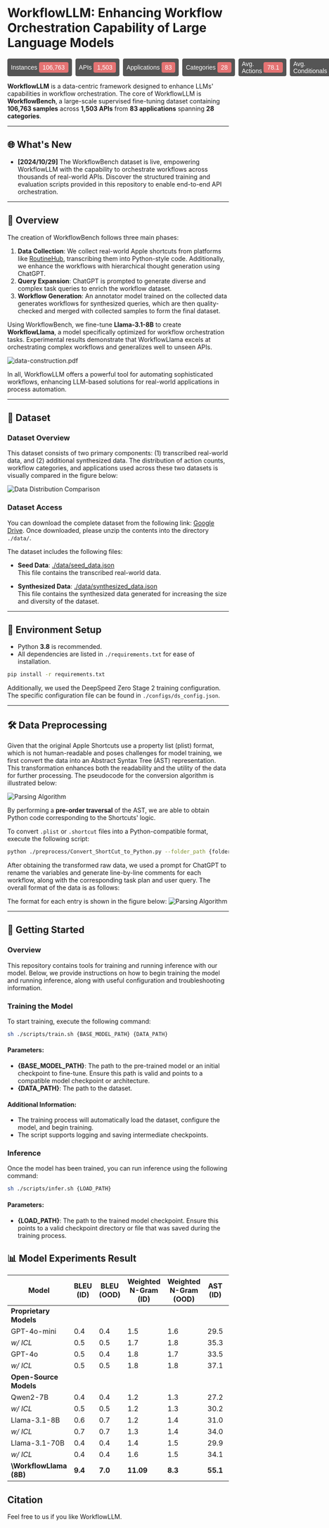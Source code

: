 # WorkflowLLM: Enhancing Workflow Orchestration Capability of Large Language Models
<div style="display: flex; gap: 8px; font-family: Arial, sans-serif;">

  <div style="background-color: #555; color: white; padding: 4px 8px; border-radius: 4px; display: flex; align-items: center;">
    <span style="margin-right: 4px;">Instances</span>
    <span style="background-color: #e57373; padding: 4px 8px; border-radius: 4px;">106,763</span>
  </div>

  <div style="background-color: #555; color: white; padding: 4px 8px; border-radius: 4px; display: flex; align-items: center;">
    <span style="margin-right: 4px;">APIs</span>
    <span style="background-color: #e57373; padding: 4px 8px; border-radius: 4px;">1,503</span>
  </div>

  <div style="background-color: #555; color: white; padding: 4px 8px; border-radius: 4px; display: flex; align-items: center;">
    <span style="margin-right: 4px;">Applications</span>
    <span style="background-color: #e57373; padding: 4px 8px; border-radius: 4px;">83</span>
  </div>

  <div style="background-color: #555; color: white; padding: 4px 8px; border-radius: 4px; display: flex; align-items: center;">
    <span style="margin-right: 4px;">Categories</span>
    <span style="background-color: #e57373; padding: 4px 8px; border-radius: 4px;">28</span>
  </div>

  <div style="background-color: #555; color: white; padding: 4px 8px; border-radius: 4px; display: flex; align-items: center;">
    <span style="margin-right: 4px;">Avg. Actions</span>
    <span style="background-color: #e57373; padding: 4px 8px; border-radius: 4px;">78.1</span>
  </div>

  <div style="background-color: #555; color: white; padding: 4px 8px; border-radius: 4px; display: flex; align-items: center;">
    <span style="margin-right: 4px;">Avg. Conditionals</span>
    <span style="background-color: #e57373; padding: 4px 8px; border-radius: 4px;">7.4</span>
  </div>

  <div style="background-color: #555; color: white; padding: 4px 8px; border-radius: 4px; display: flex; align-items: center;">
    <span style="margin-right: 4px;">Avg. Loops</span>
    <span style="background-color: #e57373; padding: 4px 8px; border-radius: 4px;">0.5</span>
  </div>

</div>

**WorkflowLLM** is a data-centric framework designed to enhance LLMs' capabilities in workflow orchestration. The core of WorkflowLLM is **WorkflowBench**, a large-scale supervised fine-tuning dataset containing **106,763 samples** across **1,503 APIs** from **83 applications** spanning **28 categories**.

---

## 🌐 What's New

- **[2024/10/29]** The WorkflowBench dataset is live, empowering WorkflowLLM with the capability to orchestrate workflows across thousands of real-world APIs. Discover the structured training and evaluation scripts provided in this repository to enable end-to-end API orchestration.

---

## 🚀 Overview

The creation of WorkflowBench follows three main phases:
1. **Data Collection**: We collect real-world Apple shortcuts from platforms like [RoutineHub](https://routinehub.co/), transcribing them into Python-style code. Additionally, we enhance the workflows with hierarchical thought generation using ChatGPT.
2. **Query Expansion**: ChatGPT is prompted to generate diverse and complex task queries to enrich the workflow dataset.
3. **Workflow Generation**: An annotator model trained on the collected data generates workflows for synthesized queries, which are then quality-checked and merged with collected samples to form the final dataset.

Using WorkflowBench, we fine-tune **Llama-3.1-8B** to create **WorkflowLlama**, a model specifically optimized for workflow orchestration tasks. Experimental results demonstrate that WorkflowLlama excels at orchestrating complex workflows and generalizes well to unseen APIs.

![data-construction.pdf](./figs/data-construction.png)

In all, WorkflowLLM offers a powerful tool for automating sophisticated workflows, enhancing LLM-based solutions for real-world applications in process automation.




---

[//]: # (## 📂 Dataset)

[//]: # ()
[//]: # (我们的数据集分为两部分，即转写后的real-world数据和额外的合成数据。这两部分数据关于action数量、workflow category及使用到的applications的分布图对比如下：)

[//]: # (![data-construction.pdf]&#40;./figs/dist-cmp.png&#41;)

[//]: # ()
[//]: # ()
[//]: # (Please download our dataset using the following link: [Google Drive]&#40;https://drive.google.com/file/d/1ybvkAL6vU2IIMK0X_N1nsWFmcc7KWs_r/view?usp=sharing&#41; and unzip it into `./data/`.)

[//]: # ()
[//]: # (- **Seed Data**: [./data/seed_data.json]&#40;./data/seed_data.json&#41;)

[//]: # (- **Synthesized Data**: [./data/synthesized_data.json]&#40;./data/synthesized_data.json&#41;)

## 📂 Dataset

### Dataset Overview

This dataset consists of two primary components: (1) transcribed real-world data, and (2) additional synthesized data. The distribution of action counts, workflow categories, and applications used across these two datasets is visually compared in the figure below:

![Data Distribution Comparison](./figs/dist-cmp.png)

### Dataset Access

You can download the complete dataset from the following link: [Google Drive](https://drive.google.com/file/d/1ybvkAL6vU2IIMK0X_N1nsWFmcc7KWs_r/view?usp=sharing). Once downloaded, please unzip the contents into the directory `./data/`.

The dataset includes the following files:

- **Seed Data**: [./data/seed_data.json](./data/seed_data.json)  
  This file contains the transcribed real-world data.

- **Synthesized Data**: [./data/synthesized_data.json](./data/synthesized_data.json)  
This file contains the synthesized data generated for increasing the size and diversity of the dataset.
---

## 🔧 Environment Setup

- Python **3.8** is recommended.
- All dependencies are listed in `./requirements.txt` for ease of installation.

```bash
pip install -r requirements.txt
```

Additionally, we used the DeepSpeed Zero Stage 2 training configuration. The specific configuration file can be found in `./configs/ds_config.json`.


---

## 🛠 Data Preprocessing

Given that the original Apple Shortcuts use a property list (plist) format, which is not human-readable and poses challenges for model training, we first convert the data into an Abstract Syntax Tree (AST) representation. This transformation enhances both the readability and the utility of the data for further processing. The pseudocode for the conversion algorithm is illustrated below:

![Parsing Algorithm](./figs/parse_alg.png)

By performing a **pre-order traversal** of the AST, we are able to obtain Python code corresponding to the Shortcuts' logic.


To convert `.plist` or `.shortcut` files into a Python-compatible format, execute the following script:

```bash
python ./preprocess/Convert_ShortCut_to_Python.py --folder_path {folder_path}
```

After obtaining the transformed raw data, we used a prompt for ChatGPT to rename the variables and generate line-by-line comments for each workflow, along with the corresponding task plan and user query. The overall format of the data is as follows:

The format for each entry is shown in the figure below:
![Parsing Algorithm](./figs/train.png)


---

## 🚅 Getting Started

### Overview
This repository contains tools for training and running inference with our model. Below, we provide instructions on how to begin training the model and running inference, along with useful configuration and troubleshooting information.

### Training the Model
To start training, execute the following command:

```bash
sh ./scripts/train.sh {BASE_MODEL_PATH} {DATA_PATH}
```

#### Parameters:
- **{BASE_MODEL_PATH}**: The path to the pre-trained model or an initial checkpoint to fine-tune. Ensure this path is valid and points to a compatible model checkpoint or architecture.
- **{DATA_PATH}**: The path to the dataset. 


#### Additional Information:
- The training process will automatically load the dataset, configure the model, and begin training.
- The script supports logging and saving intermediate checkpoints. 


### Inference
Once the model has been trained, you can run inference using the following command:

```bash
sh ./scripts/infer.sh {LOAD_PATH}
```
#### Parameters:
- **{LOAD_PATH}**: The path to the trained model checkpoint. Ensure this points to a valid checkpoint directory or file that was saved during the training process.

## 📊 Model Experiments Result


| **Model**               | **BLEU (ID)** | **BLEU (OOD)** | **Weighted N-Gram (ID)** | **Weighted N-Gram (OOD)** | **AST (ID)** | **AST (OOD)** | **Data-Flow (ID)** | **Data-Flow (OOD)** | **Overall (ID)** | **Overall (OOD)** | **Pass Rate (ID)** | **Pass Rate (OOD)** |
|-------------------------|---------------|----------------|--------------------------|---------------------------|--------------|---------------|---------------------|----------------------|------------------|-------------------|---------------------|----------------------|
| **Proprietary Models**  |               |                |                          |                           |              |               |                     |                      |                  |                   |                     |                      |
| GPT-4o-mini             | 0.4           | 0.4            | 1.5                      | 1.6                       | 29.5         | 29.5          | 37.0                | 36.3                 | 26.8             | 26.5              | 54.8                | 47.5                 |
| _w/ ICL_                | 0.5           | 0.5            | 1.7                      | 1.8                       | 35.3         | 34.4          | 35.1                | 34.2                 | 28.3             | 27.7              | 66.0                | 57.7                 |
| GPT-4o                  | 0.5           | 0.4            | 1.8                      | 1.7                       | 33.5         | 31.8          | 37.3                | 36.9                 | 28.5             | 27.7              | 56.6                | 47.5                 |
| _w/ ICL_                | 0.5           | 0.5            | 1.8                      | 1.8                       | 37.1         | 35.3          | 38.0                | 36.6                 | 30.2             | 30.0              | 67.5                | 57.6                 |
| **Open-Source Models**  |               |                |                          |                           |              |               |                     |                      |                  |                   |                     |                      |
| Qwen2-7B                | 0.4           | 0.4            | 1.2                      | 1.3                       | 27.2         | 27.7          | 33.2                | 33.1                 | 24.4             | 24.5              | 25.6                | 22.6                 |
| _w/ ICL_                | 0.5           | 0.5            | 1.2                      | 1.3                       | 30.2         | 29.8          | 32.4                | 32.9                 | 25.2             | 25.3              | 28.2                | 26.4                 |
| Llama-3.1-8B            | 0.6           | 0.7            | 1.2                      | 1.4                       | 31.0         | 29.6          | 30.0                | 30.8                 | 24.6             | 24.3              | 33.0                | 24.5                 |
| _w/ ICL_                | 0.7           | 0.7            | 1.3                      | 1.4                       | 34.0         | 32.4          | 32.6                | 32.4                 | 25.3             | 25.2              | 40.2                | 32.7                 |
| Llama-3.1-70B           | 0.4           | 0.4            | 1.4                      | 1.5                       | 29.9         | 30.0          | 37.8                | 37.6                 | 27.3             | 27.2              | 55.4                | 42.3                 |
| _w/ ICL_                | 0.4           | 0.4            | 1.6                      | 1.5                       | 34.1         | 32.9          | **39.1**            | **38.4**             | 29.5             | 28.7              | 67.6                | 61.4                 |
| **\WorkflowLlama (8B)** | **9.4**       | **7.0**        | **11.09**                | **8.3**                    | **55.1**     | **48.8**      | 38.0                | 35.3                 | **39.3**         | **35.1**          | **76.9**            | **70.4**             |

## Citation
Feel free to us if you like WorkflowLLM.

